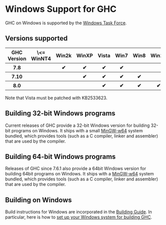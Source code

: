 # Windows Support for GHC


GHC on Windows is supported by the [Windows Task Force](windows-task-force).

## Versions supported

<table><tr><th> GHC Version </th>
<th> \<= WinNT4 </th>
<th> Win2k </th>
<th> WinXP </th>
<th> Vista </th>
<th> Win7 </th>
<th> Win8 </th>
<th> Win10 
</th></tr>
<tr><th> 7.8         </th>
<th></th>
<th>  ✔      </th>
<th>  ✔      </th>
<th>  ✔      </th>
<th>  ✔     </th>
<th></th>
<th></th></tr>
<tr><th> 7.10        </th>
<th></th>
<th></th>
<th>  ✔      </th>
<th>  ✔      </th>
<th>  ✔     </th>
<th>  ✔     </th>
<th></th></tr>
<tr><th> 8.0         </th>
<th></th>
<th></th>
<th></th>
<th>  ✔      </th>
<th>  ✔     </th>
<th>  ✔     </th>
<th>  ✔      
</th></tr></table>


Note that Vista must be patched with KB2533623.

## Building 32-bit Windows programs


Current releases of GHC provide a 32-bit Windows version for building 32-bit programs on Windows. It ships with a small [ MinGW-w64](http://mingw-w64.sourceforge.net/) system bundled, which provides tools (such as a C compiler, linker and assembler) that are used by the compiler.

## Building 64-bit Windows programs


Releases of GHC since 7.6.1 also provide a 64bit Windows version for building 64bit programs on Windows. It ships with a [ MinGW-w64](http://mingw-w64.sourceforge.net/) system bundled, which provides tools (such as a C compiler, linker and assembler) that are used by the compiler.

## Building on Windows


Build instructions for Windows are incorporated in the [Building Guide](building).  In particular, here is how to [set up your Windows system for building GHC](building/preparation/windows).

